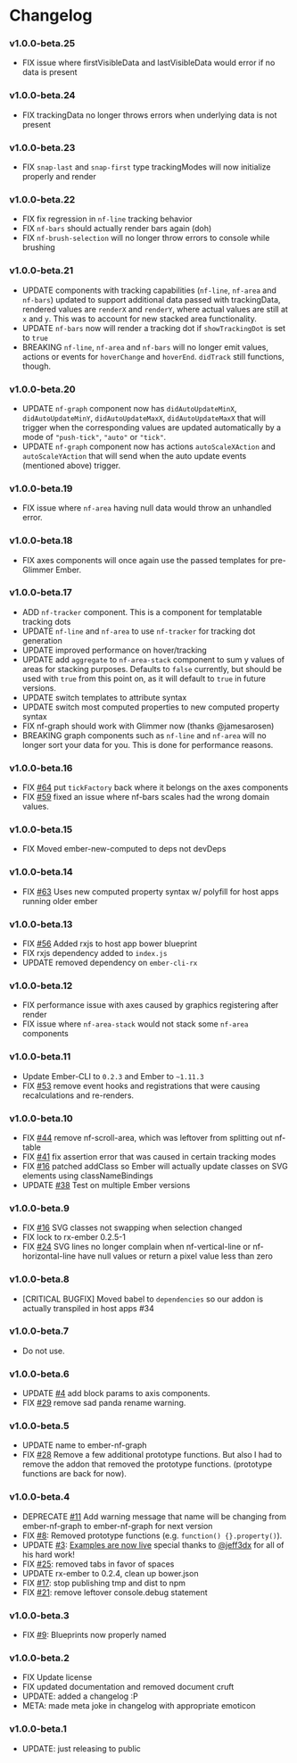 # Changelog

### v1.0.0-beta.25

- FIX issue where firstVisibleData and lastVisibleData would error if no data is present

### v1.0.0-beta.24

- FIX trackingData no longer throws errors when underlying data is not present

### v1.0.0-beta.23

- FIX `snap-last` and `snap-first` type trackingModes will now initialize properly and render

### v1.0.0-beta.22

- FIX fix regression in `nf-line` tracking behavior
- FIX `nf-bars` should actually render bars again (doh)
- FIX `nf-brush-selection` will no longer throw errors to console while brushing

### v1.0.0-beta.21

- UPDATE components with tracking capabilities (`nf-line`, `nf-area` and `nf-bars`) updated to support additional data passed with trackingData, rendered values are `renderX` and `renderY`, where actual values are still at `x` and `y`. This was to account for new stacked area functionality.
- UPDATE `nf-bars` now will render a tracking dot if `showTrackingDot` is set to `true`
- BREAKING `nf-line`, `nf-area` and `nf-bars` will no longer emit values, actions or events for `hoverChange` and `hoverEnd`. `didTrack` still functions, though.

### v1.0.0-beta.20

- UPDATE `nf-graph` component now has `didAutoUpdateMinX`, `didAutoUpdateMinY`, `didAutoUpdateMaxX`, `didAutoUpdateMaxX` that will trigger when the corresponding values are updated automatically by a mode of `"push-tick"`, `"auto"` or `"tick"`.
- UPDATE `nf-graph` component now has actions `autoScaleXAction` and `autoScaleYAction` that will send when 
 the auto update events (mentioned above) trigger.

### v1.0.0-beta.19

- FIX issue where `nf-area` having null data would throw an unhandled error.

### v1.0.0-beta.18

- FIX axes components will once again use the passed templates for pre-Glimmer Ember.

### v1.0.0-beta.17

- ADD `nf-tracker` component. This is a component for templatable tracking dots
- UPDATE `nf-line` and `nf-area` to use `nf-tracker` for tracking dot generation
- UPDATE improved performance on hover/tracking
- UPDATE add `aggregate` to `nf-area-stack` component to sum y values of areas for stacking purposes. Defaults to `false` currently, but should be used with `true` from this point on, as it will default to `true` in future versions.
- UPDATE switch templates to attribute syntax
- UPDATE switch most computed properties to new computed property syntax
- FIX nf-graph should work with Glimmer now (thanks @jamesarosen)
- BREAKING graph components such as `nf-line` and `nf-area` will no longer sort your data for you. This is done for performance reasons.

### v1.0.0-beta.16

- FIX [#64](https://github.com/Netflix/ember-nf-graph/issues/64) put `tickFactory` back where it belongs on the axes components
- FIX [#59](https://github.com/Netflix/ember-nf-graph/pull/59) fixed an issue where nf-bars scales had the wrong domain values. 

### v1.0.0-beta.15

- FIX Moved ember-new-computed to deps not devDeps

### v1.0.0-beta.14

- FIX [#63](https://github.com/Netflix/ember-nf-graph/pull/63) Uses new computed property syntax w/ polyfill for host apps running older ember

### v1.0.0-beta.13

- FIX [#56](https://github.com/Netflix/ember-nf-graph/pull/56) Added rxjs to host app bower blueprint
- FIX rxjs dependency added to `index.js`
- UPDATE removed dependency on `ember-cli-rx`

### v1.0.0-beta.12

- FIX performance issue with axes caused by graphics registering after render
- FIX issue where `nf-area-stack` would not stack some `nf-area` components

### v1.0.0-beta.11

- Update Ember-CLI to `0.2.3` and Ember to `~1.11.3`
- FIX [#53](//github.com/Netflix/ember-nf-graph/issues/53) remove event hooks and registrations that were causing recalculations and re-renders.

### v1.0.0-beta.10

- FIX [#44](//github.com/Netflix/ember-nf-graph/issues/44) remove nf-scroll-area, which was leftover from splitting out nf-table
- FIX [#41](//github.com/Netflix/ember-nf-graph/issues/41) fix assertion error that was caused in certain tracking modes
- FIX [#16](//github.com/Netflix/ember-nf-graph/issues/16) patched addClass so Ember will actually update classes on SVG elements using classNameBindings
- UPDATE [#38](//github.com/Netflix/ember-nf-graph/issues/38) Test on multiple Ember versions

### v1.0.0-beta.9

- FIX [#16](//github.com/Netflix/ember-nf-graph/issues/16) SVG classes not swapping when selection changed
- FIX lock to rx-ember 0.2.5-1
- FIX [#24](//github.com/Netflix/ember-nf-graph/issues/24) SVG lines no longer complain when nf-vertical-line or nf-horizontal-line have null values
  or return a pixel value less than zero

### v1.0.0-beta.8

- [CRITICAL BUGFIX] Moved babel to `dependencies` so our addon is actually transpiled in host apps #34

### v1.0.0-beta.7

- Do not use.

### v1.0.0-beta.6

- UPDATE [#4](//github.com/Netflix/ember-nf-graph/issues/4) add block params to axis components.
- FIX [#29](//github.com/netflix/ember-nf-graph/issues/29) remove sad panda rename warning.

### v1.0.0-beta.5

- UPDATE name to ember-nf-graph
- FIX [#28](//github.com/netflix/ember-nf-graph/issues/28) Remove a few additional prototype functions. But also I had to 
  remove the addon that removed the prototype functions. (prototype functions are back for now).

### v1.0.0-beta.4

- DEPRECATE [#11](//github.com/netflix/ember-nf-graph/issues/11) Add warning message that name will be changing from ember-nf-graph 
  to ember-nf-graph for next version
- FIX [#8](//github.com/netflix/ember-nf-graph/issues/8): Removed prototype functions (e.g. `function() {}.property()`).
- UPDATE [#3](//github.com/netflix/ember-nf-graph/issues/3): [Examples are now live](//netflix.github.io/ember-nf-graph-examples/dist) special thanks to [@jeff3dx](//github.com/jeff3dx) 
  for all of his hard work!
- FIX [#25](//github.com/netflix/ember-nf-graph/issues/25): removed tabs in favor of spaces
- UPDATE rx-ember to 0.2.4, clean up bower.json
- FIX [#17](//github.com/netflix/ember-nf-graph/pull/17): stop publishing tmp and dist to npm
- FIX [#21](//github.com/netflix/ember-nf-graph/issues/21): remove leftover console.debug statement

### v1.0.0-beta.3

- FIX [#9](//github.com/netflix/ember-nf-graph/issues/9): Blueprints now properly named

### v1.0.0-beta.2
- FIX Update license
- FIX updated documentation and removed document cruft
- UPDATE: added a changelog :P
- META: made meta joke in changelog with appropriate emoticon

### v1.0.0-beta.1

- UPDATE: just releasing to public
